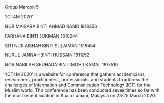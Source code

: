 Group Maroon 5

‘ICT4M 2020’

NUR MAISARA BINTI AHMAD RASID 1818356 

FARHANA BINTI SUKIMAN 1810244 

SITI NUR AISHAH BINTI SULAIMAN 1816454 

NURUL JANNAH BINTI HUSSAIN 1811252 

NOR NABILAH SHUHADA BINTI MOHD KAMAL 1817510

‘ICT4M 2020’ is a website for conference that gathers academicians, 
researchers, practitioners , professionals, and students to address the 
challenges of Information and Communication Technology (ICT) for the 
Muslim world. This conference has been conducted seven times so far with 
the most recent location in Kuala Lumpur, Malaysia on 23-25 March 2020.
